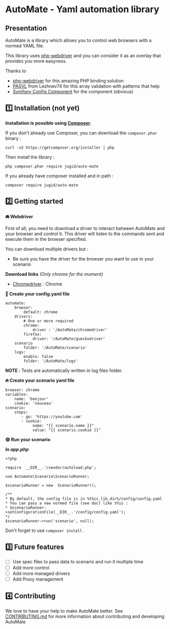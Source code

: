 # AutoMate - Yaml automation library

## Presentation

AutoMate is a library which allows you to control web browsers with a normed YAML file.

This library uses [php-webdriver](https://github.com/php-webdriver/php-webdriver) and you can consider it as an overlay that provides you more easyness.

Thanks to 
 - [php-webdriver](https://github.com/php-webdriver/php-webdriver) for this amazing PHP binding solution
 - [PASVL](https://github.com/lezhnev74/pasvl) from Lezhnev74 for this array validation with patterns that help
 - [Symfony Config Component](https://github.com/symfony/config) for the component (obvious)

## 1️⃣ Installation (not yet)

**Installation is possible using [Composer](https://getcomposer.org/).**

If you don't already use Composer, you can download the `composer.phar` binary :

    curl -sS https://getcomposer.org/installer | php

Then install the library :

    php composer.phar require jugid/auto-mate

If you already have composer installed and in path :

    composer require jugid/auto-mate

## 2️⃣ Getting started

**🚘 Webdriver**

First of all, you need to download a driver to interact between AutoMate and your browser and control it. This driver will listen to the commands sent and execute them in the browser specified.

You can download multiple drivers but :

 - Be sure you have the driver for the browser you want to use in your scenario

**Download links**
*(Only chrome for the moment)*
 - [Chromedriver](https://sites.google.com/a/chromium.org/chromedriver/downloads) : Chrome

**🔧 Create your config.yaml file**

    automate:
    	browser:
    		default: chrome
    	drivers:
	    	# One or more required
    		chrome:
    			driver : '/AutoMate/chromedriver'
    		firefox:
    			driver: '/AutoMate/gueckodriver'
    	scenario
			folder: '/AutoMate/scenario'
    	logs:
    		enable: false
    		folder: '/AutoMate/logs'


**NOTE :** Tests are automatically written in log files folder.

**🔥 Create your scenario yaml file**

    browser: chrome
    variables:
        name: 'bonjour'
        cookie: 'nouveau'
    scenario:
        steps:
    	   - go: 'https://youtube.com'
    	   - cookie:
    		    name: "{{ scenario.name }}"
    		    value: "{{ scenario.cookie }}"

**😄 Run your scenario**

***In app.php***

    <?php
    
    require  __DIR__.'/vendor/autoload.php';
    
    use Automate\Scenario\ScenarioRunner;
    
    $scenarioRunner = new  ScenarioRunner();
    
    /**
    * By default, the config file is in %this_lib_dir%/config/config.yaml
    * You can pass a new normed file (see doc) like this :
    * $scenarioRunner->setConfigurationFile(__DIR__.'/config/config.yaml');
    */
    $scenarioRunner->run('scenario', null);

Don't forget to use `composer install` .

## 3️⃣ Future features

 - [ ] Use spec files to pass data to scenario and run it multiple time
 - [ ] Add more control
 - [ ] Add more managed drivers
 - [ ] Add Proxy management

## 4️⃣ Contributing

We love to have your help to make AutoMate better. 
See [CONTRIBUTING.md](.github/CONTRIBUTING.md) for more information about contributing and developing AutoMate
